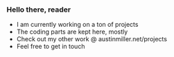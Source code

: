 ### Hello there, reader 

- I am currently working on a ton of projects
- The coding parts are kept here, mostly
- Check out my other work @ austinmiller.net/projects
- Feel free to get in touch

<!--
**austinwmille/austinwmille** is a ✨ _special_ ✨ repository because its `README.md` (this file) appears on your GitHub profile.

-->
